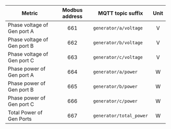 |Metric|Modbus address|MQTT topic suffix|Unit|
|---|:-:|---|:-:|
|Phase voltage of Gen port A|661|`generator/a/voltage`|V|
|Phase voltage of Gen port B|662|`generator/b/voltage`|V|
|Phase voltage of Gen port C|663|`generator/c/voltage`|V|
|Phase power of Gen port A|664|`generator/a/power`|W|
|Phase power of Gen port B|665|`generator/b/power`|W|
|Phase power of Gen port C|666|`generator/c/power`|W|
|Total Power of Gen Ports|667|`generator/total_power`|W|
